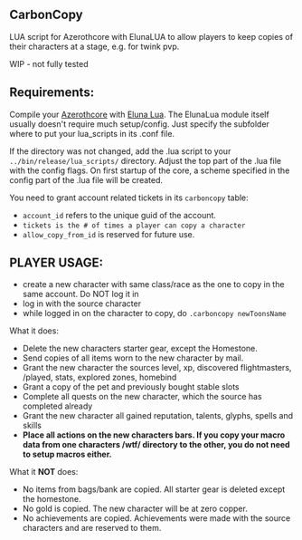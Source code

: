 ## CarbonCopy
LUA script for Azerothcore with ElunaLUA to allow players to keep copies of their characters at a stage, e.g. for twink pvp.

WIP - not fully tested

## Requirements:

Compile your [Azerothcore](https://github.com/azerothcore/azerothcore-wotlk) with [Eluna Lua](https://www.azerothcore.org/catalogue-details.html?id=131435473).
The ElunaLua module itself usually doesn't require much setup/config. Just specify the subfolder where to put your lua_scripts in its .conf file.

If the directory was not changed, add the .lua script to your `../bin/release/lua_scripts/` directory.
Adjust the top part of the .lua file with the config flags.
On first startup of the core, a scheme specified in the config part of the .lua file will be created.

You need to grant account related tickets in its `carboncopy` table:
- `account_id` refers to the unique guid of the account.
- `tickets is the # of times a player can copy a character`
- `allow_copy_from_id` is reserved for future use. 

## PLAYER USAGE:
- create a new character with same class/race as the one to copy in the same account. Do NOT log it in
- log in with the source character
- while logged in on the character to copy, do `.carboncopy newToonsName`

What it does:
- Delete the new characters starter gear, except the Homestone.
- Send copies of all items worn to the new character by mail.
- Grant the new character the sources level, xp, discovered flightmasters, /played, stats, explored zones, homebind
- Grant a copy of the pet and previously bought stable slots
- Complete all quests on the new character, which the source has completed already
- Grant the new character all gained reputation, talents, glyphs, spells and skills
- **Place all actions on the new characters bars. If you copy your macro data from one characters /wtf/ directory to the other, you do not need to setup macros either.**

What it **NOT** does:
- No items from bags/bank are copied. All starter gear is deleted except the homestone.
- No gold is copied. The new character will be at zero copper.
- No achievements are copied. Achievements were made with the source characters and are reserved to them.